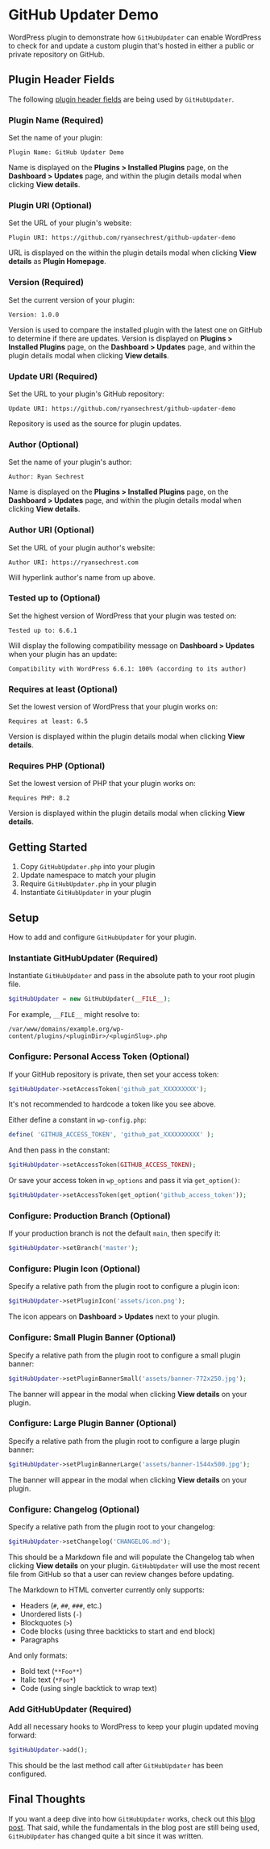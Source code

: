 # GitHub Updater Demo

WordPress plugin to demonstrate how `GitHubUpdater` can enable WordPress to check for and update a custom plugin that's hosted in either a public or private repository on GitHub.

## Plugin Header Fields

The following [plugin header fields](https://developer.wordpress.org/plugins/plugin-basics/header-requirements/) are being used by `GitHubUpdater`.

### Plugin Name (Required)

Set the name of your plugin:

```
Plugin Name: GitHub Updater Demo
```

Name is displayed on the **Plugins > Installed Plugins** page, on the
**Dashboard > Updates** page, and within the plugin details modal when clicking
**View details**.

### Plugin URI (Optional)

Set the URL of your plugin's website:

```
Plugin URI: https://github.com/ryansechrest/github-updater-demo
```

URL is displayed on the within the plugin details modal when clicking
**View details** as **Plugin Homepage**.

### Version (Required)

Set the current version of your plugin:

```
Version: 1.0.0
```

Version is used to compare the installed plugin with the latest one on GitHub to
determine if there are updates. Version is displayed on
**Plugins > Installed Plugins** page, on the **Dashboard > Updates** page, and
within the plugin details modal when clicking **View details**. 

### Update URI (Required)

Set the URL to your plugin's GitHub repository:

```
Update URI: https://github.com/ryansechrest/github-updater-demo
```

Repository is used as the source for plugin updates.

### Author (Optional)

Set the name of your plugin's author:

```
Author: Ryan Sechrest
```

Name is displayed on the **Plugins > Installed Plugins** page, on the
**Dashboard > Updates** page, and within the plugin details modal when clicking
**View details**.

### Author URI (Optional)

Set the URL of your plugin author's website:

```
Author URI: https://ryansechrest.com
```

Will hyperlink author's name from up above.

### Tested up to (Optional)

Set the highest version of WordPress that your plugin was tested on:

```
Tested up to: 6.6.1
```

Will display the following compatibility message on **Dashboard > Updates** when
your plugin has an update:

```
Compatibility with WordPress 6.6.1: 100% (according to its author)
```

### Requires at least (Optional)

Set the lowest version of WordPress that your plugin works on:

```
Requires at least: 6.5
```

Version is displayed within the plugin details modal when clicking
**View details**.

### Requires PHP (Optional)

Set the lowest version of PHP that your plugin works on:

```
Requires PHP: 8.2
```

Version is displayed within the plugin details modal when clicking
**View details**.

## Getting Started

1. Copy `GitHubUpdater.php` into your plugin
2. Update namespace to match your plugin
3. Require `GitHubUpdater.php` in your plugin
4. Instantiate `GitHubUpdater` in your plugin

## Setup

How to add and configure `GitHubUpdater` for your plugin.

### Instantiate GitHubUpdater (Required)

Instantiate `GitHubUpdater` and pass in the absolute path to your root plugin file.

```php
$gitHubUpdater = new GitHubUpdater(__FILE__);
```

For example, `__FILE__` might resolve to:

```
/var/www/domains/example.org/wp-content/plugins/<pluginDir>/<pluginSlug>.php
```

### Configure: Personal Access Token (Optional)

If your GitHub repository is private, then set your access token:

```php
$gitHubUpdater->setAccessToken('github_pat_XXXXXXXXX');
```

It's not recommended to hardcode a token like you see above.

Either define a constant in `wp-config.php`:

```php
define( 'GITHUB_ACCESS_TOKEN', 'github_pat_XXXXXXXXXX' );
```

And then pass in the constant:

```php
$gitHubUpdater->setAccessToken(GITHUB_ACCESS_TOKEN);
```

Or save your access token in `wp_options` and pass it via `get_option()`:

```php
$gitHubUpdater->setAccessToken(get_option('github_access_token'));
```

### Configure: Production Branch (Optional)

If your production branch is not the default `main`, then specify it:

```php
$gitHubUpdater->setBranch('master');
```

### Configure: Plugin Icon (Optional)

Specify a relative path from the plugin root to configure a plugin icon:

```php
$gitHubUpdater->setPluginIcon('assets/icon.png');
```

The icon appears on **Dashboard > Updates** next to your plugin.

### Configure: Small Plugin Banner (Optional)

Specify a relative path from the plugin root to configure a small plugin banner:

```php
$gitHubUpdater->setPluginBannerSmall('assets/banner-772x250.jpg');
```

The banner will appear in the modal when clicking **View details** on your
plugin.

### Configure: Large Plugin Banner (Optional)

Specify a relative path from the plugin root to configure a large plugin banner:

```php
$gitHubUpdater->setPluginBannerLarge('assets/banner-1544x500.jpg');
```

The banner will appear in the modal when clicking **View details** on your
plugin.

### Configure: Changelog (Optional)

Specify a relative path from the plugin root to your changelog:

```php
$gitHubUpdater->setChangelog('CHANGELOG.md');
```

This should be a Markdown file and will populate the Changelog tab when clicking
**View details** on your plugin. `GitHubUpdater` will use the most recent file
from  GitHub so that a user can review changes before updating.

The Markdown to HTML converter currently only supports:

- Headers (`#`, `##`, `###`, etc.)
- Unordered lists (`-`)
- Blockquotes (`>`)
- Code blocks (using three backticks to start and end block)
- Paragraphs

And only formats:

- Bold text (`**Foo**`)
- Italic text (`*Foo*`)
- Code (using single backtick to wrap text)

### Add GitHubUpdater (Required)

Add all necessary hooks to WordPress to keep your plugin updated moving forward:

```php
$gitHubUpdater->add();
```

This should be the last method call after `GitHubUpdater` has been configured.

## Final Thoughts

If you want a deep dive into how `GitHubUpdater` works, check out this 
[blog post](https://ryansechrest.com/2024/04/how-to-enable-wordpress-to-update-your-custom-plugin-hosted-on-github/).
That said, while the fundamentals in the blog post are still being used,
`GitHubUpdater` has changed quite a bit since it was written.
